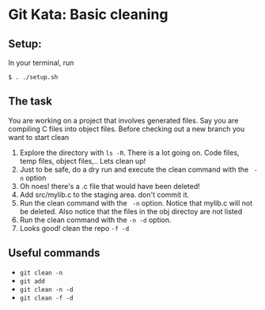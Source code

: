 # Git Kata: Basic cleaning 

## Setup:
In your terminal, run
```
$ . ./setup.sh
```

## The task
You are working on a project that involves generated files.  Say you are compiling C files into object files. Before checking out a new branch you want to start clean

1. Explore the directory with `ls -R`. There is a lot going on.  Code files, temp files, object files,..  Lets clean up!
1. Just to be safe, do a dry run and execute the clean command with the ` -n` option
1. Oh noes!  there's a .c file that would have been deleted!  
1. Add src/mylib.c to the staging area. don't commit it.
1. Run the clean command with the ` -n` option. Notice that mylib.c will not be deleted. Also notice that the files in the obj directoy are not listed
1. Run the clean command with the ` -n -d ` option. 
1. Looks good! clean the repo ` -f -d `

## Useful commands
- `git clean -n`
- `git add`
- `git clean -n -d`
- `git clean -f -d`
